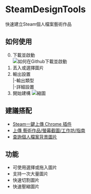 # SteamDesignTools
快速建立Steam個人檔案藝術作品  

## 如何使用
0. 下載並啟動  
![如何在Github下載並啟動](https://i.imgur.com/JUndWFn.gif)  
1. 丟入或選擇圖片
2. 輸出設置  
  |-輸出類型  
  |-詳細設置  
3. 開始建構
![縮圖](https://i.imgur.com/QbqeH11.gif)  

## 建議搭配
 - [Steam一鍵上傳 Chrome 插件](https://chrome.google.com/webstore/detail/steam-profile-assistant/mjmabgdoainclinjecbkdancpamdiaih)  
 - [上傳 藝術作品/螢幕截圖/工作坊/指南](https://steamcommunity.com/sharedfiles/filedetails/?id=1880720456)  
 - [查詢個人檔案背景圖片](https://steam.design)  
 
## 功能
 - 可使用選擇或拖入圖片
 - 支持一次大量圖片
 - 快速切割圖片  
 - 快速壓縮圖片
